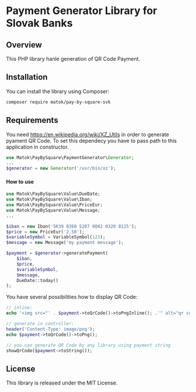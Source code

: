 # Payment Generator Library for Slovak Banks

## Overview
This PHP library hanle generation of QR Code Payment.

## Installation

You can install the library using Composer:

```sh
composer require matok/pay-by-square-svk
```

## Requirements
You need https://en.wikipedia.org/wiki/XZ_Utils in order to generate pyament QR Code. To set this dependecy you have to pass path to this application in constructor.
```php
use Matok\PayBySquare\PaymentGenerator\Generator;
...
$generator = new Generator('/usr/bin/xz');
```

#### How to use
```php
use Matok\PayBySquare\Value\DueDate;
use Matok\PayBySquare\Value\Iban;
use Matok\PayBySquare\Value\PriceEur;
use Matok\PayBySquare\Value\Message;
...

$iban = new Iban('SK39 8360 5207 0042 0320 8125');
$price = new PriceEur('2.50');
$variableSymbol = VariableSymbol(123);
$message = new Message('my payment message');

$payment = $generator->generatePayment(
    $iban,
    $price,
    $variableSymbol,
    $message,
    DueDate::today()
);
```

You have several possibilities how to display QR Code:

```php
// inline:
echo '<img src="' . $payment->toQrCode()->toPngInline(); .'" alt="qr code">';
```


```php
// generate in controller:
header('Content-Type: image/png');
echo $payment->toQrCode()->toPng();
```

```php
// you can generate QR Code by any library using payment string
showQrCode($payment->toString());
```

## License

This library is released under the MIT License.

